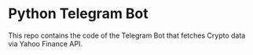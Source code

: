 # Python Telegram Bot

This repo contains the code of the Telegram Bot that fetches Crypto data via Yahoo Finance API. 
